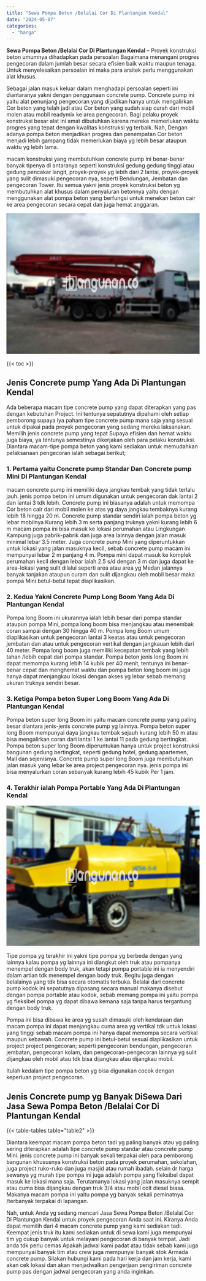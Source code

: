 ```yaml
---
title: "Sewa Pompa Beton /Belalai Cor Di Plantungan Kendal"
date: "2024-05-07"
categories: 
  - "harga"
---
```


**Sewa Pompa Beton /Belalai Cor Di Plantungan Kendal** – Proyek konstruksi beton umumnya dihadapkan pada persoalan Bagaimana menangani progres pengecoran dalam jumlah besar secara efisien baik waktu maupun tenaga. Untuk menyelesaikan persoalan ini maka para arsitek perlu menggunakan alat khusus.

Sebagai jalan masuk keluar dalam menghadapi persoalan seperti ini diantaranya yakni dengan penggunaan concrete pump. Concrete pump ini yaitu alat penunjang pengecoran yang dijadikan hanya untuk mengalirkan Cor beton yang telah jadi atau Cor beton yang sudah siap curah dari mobil molen atau mobil readymix ke area pengecoran. Bagi pelaku proyek konstruksi besar alat ini amat dibutuhkan karena mereka memerlukan waktu progres yang tepat dengan kwalitas konstruksi yg terbaik. Nah, Dengan adanya pompa beton menjadikan progres dan penempatan Cor beton menjadi lebih gampang tidak memerlukan biaya yg lebih besar ataupun waktu yg lebih lama.

macam konstruksi yang membutuhkan concrete pump ini benar-benar banyak tipenya di antaranya seperti konstruksi gedung gedung tinggi atau gedung pencakar langit, proyek-proyek yg lebih dari 2 lantai, proyek-proyek yang sulit dimasuki pengecoran nya, seperti Bendungan, Jembatan dan pengecoran Tower. Itu semua yakni jenis proyek konstruksi beton yg membutuhkan alat khusus dalam penyaluran betonnya yaitu dengan menggunakan alat pompa beton yang berfungsi untuk menekan beton cair ke area pengecoran secara cepat dan juga hemat anggaran.

![Sewa Pompa Beton /Belalai Cor Di Plantungan Kendal](/images/sewa-concrete-pump-25.png)

{{< toc >}}

## Jenis Concrete pump Yang Ada Di Plantungan Kendal

Ada beberapa macam tipe concrete pump yang dapat diterapkan yang pas dengan kebutuhan Project. Ini tentunya sepatutnya dipahami oleh setiap pemborong supaya iya paham tipe concrete pump mana saja yang sesuai untuk dipakai pada proyek pengecoran yang sedang mereka laksanakan. Memilih jenis concrete pump yang tepat Supaya efisien dan hemat waktu juga biaya, ya tentunya semestinya dikerjakan oleh para pelaku konstruksi. Diantara macam-tipe pompa beton yang kami sediakan untuk memudahkan pelaksanaan pengecoran ialah sebagai berikut;

### 1\. Pertama yaitu Concrete pump Standar Dan Concrete pump Mini Di Plantungan Kendal

macam concrete pump ini memiliki daya jangkau tembak yang tidak terlalu jauh. jenis pompa beton ini umum digunakan untuk pengecoran dak lantai 2 dan lantai 3 tdk lebih. Concrete pump ini biasanya adalah untuk memompa Cor beton cair dari mobil molen ke atas yg daya jangkau tembaknya kurang lebih 18 hingga 20 m. Concrete pump standar sendiri ialah pompa beton yg lebar mobilnya Kurang lebih 3 m serta panjang truknya yakni kurang lebih 6 m macam pompa ini bisa masuk ke lokasi perumahan atau Lingkungan Kampung juga pabrik-pabrik dan juga area lainnya dengan jalan masuk minimal lebar 3.5 meter. Juga concrete pump Mini yang diperuntukkan untuk lokasi yang jalan masuknya kecil, sebab concrete pump macam ini mempunyai lebar 2 m panjang 4 m. Pompa mini dapat masuk ke komplek perumahan kecil dengan lebar ialah 2.5 s/d dengan 3 m dan juga dapat ke area-lokasi yang sulit dilalui seperti area atau area yg Medan jalannya banyak tanjakan ataupun curam dan sulit dijangkau oleh mobil besar maka pompa Mini betul-betul tepat diaplikasikan.

### 2\. Kedua Yakni Concrete Pump Long Boom Yang Ada Di Plantungan Kendal

Pompa long Boom ini ukurannya ialah lebih besar dari pompa standar ataupun pompa Mini, pompa long boom bisa menjangkau atau menembak coran sampai dengan 30 hingga 40 m. Pompa long Boom umum diaplikasikan untuk pengecoran lantai 3 keatas atau untuk pengecoran jembatan dan atau untuk pengecoran vertikal dengan jangkauan lebih dari 40 meter. Pompa long boom juga memiliki kecepatan tembak yang lebih tahan /lebih cepat dari pompa standar. Pompa beton jenis long Boom ini dapat memompa kurang lebih 14 kubik per 40 menit, tentunya ini benar-benar cepat dan menghemat waktu dan pompa beton long boom ini juga hanya dapat menjangkau lokasi dengan akses yg lebar sebab memang ukuran truknya sendiri besar.

### 3\. Ketiga Pompa beton Super Long Boom Yang Ada Di Plantungan Kendal

Pompa beton super long Boom ini yaitu macam concrete pump yang paling besar diantara jenis-jenis concrete pump yg lainnya. Pompa beton super long Boom mempunyai daya jangkau tembak sejauh kurang lebih 50 m atau bisa mengalirkan coran dari lantai 1 ke lantai 11 pada gedung bertingkat. Pompa beton super long Boom diperuntukan hanya untuk project konstruksi bangunan gedung bertingkat, seperti gedung hotel, gedung apartemen, Mall dan sejenisnya. Concrete pump super long Boom juga membutuhkan jalan masuk yang lebar ke area project pengecoran nya. jenis pompa ini bisa menyalurkan coran sebanyak kurang lebih 45 kubik Per 1 jam.

### 4\. Terakhir ialah Pompa Portable Yang Ada Di Plantungan Kendal

![Sewa Pompa Beton /Belalai Cor Di Plantungan Kendal](/images/sewa-concrete-pump-20.png)

Tipe pompa yg terakhir ini yakni tipe pompa yg berbeda dengan yang lainnya kalau pompa yg lainnya ini diangkut oleh truk atau pompanya menempel dengan body truk, akan tetapi pompa portable ini ia menyendiri dalam artian tdk menempel dengan body truk. Begitu juga dengan belalainya yang tdk bisa secara otomatis terbuka. Belalai dari concrete pump kodok ini sepatutnya dipasang secara manual makanya disebut dengan pompa portable atau kodok, sebab memang pompa ini yaitu pompa yg fleksibel pompa yg dapat dibawa kemana saja tanpa harus tergantung dengan body truk.

Pompa ini bisa dibawa ke area yg susah dimasuki oleh kendaraan dan macam pompa ini dapat menjangkau cuma area yg vertikal tdk untuk lokasi yang tinggi sebab macam pompa ini hanya dapat memompa secara vertikal maupun kebawah. Concrete pump ini betul-betul sesuai diaplikasikan untuk project project pengecoran; seperti pengecoran bendungan, pengecoran jembatan, pengecoran kolam, dan pengecoran-pengecoran lainnya yg sulit dijangkau oleh mobil atau tdk bisa dijangkau atau dijangkau mobil.

Itulah kedalam tipe pompa beton yg bisa digunakan cocok dengan keperluan project pengecoran.

## Jenis Concrete pump yg Banyak DiSewa Dari Jasa Sewa Pompa Beton /Belalai Cor Di Plantungan Kendal

{{< table-tables table="table2" >}}

Diantara keempat macam pompa beton tadi yg paling banyak atau yg paling sering diterapkan adalah tipe concrete pump standar atau concrete pump Mini. jenis concrete pump ini banyak sekali terpakai oleh para pemborong bangunan khususnya konstruksi beton pada proyek perumahan, sekolahan, juga project ruko-ruko dan juga masjid atau rumah ibadah. selain dr harga sewanya yg murah tipe pompa ini juga adalah pompa yang fleksibel dapat masuk ke lokasi mana saja. Terutamanya lokasi yang jalan masuknya sempit atau cuma bisa dijangkau dengan truk 3/4 atau mobil colt diesel biasa. Makanya macam pompa ini yaitu pompa yg banyak sekali peminatnya /terbanyak terpakai di lapangan.

Nah, untuk Anda yg sedang mencari Jasa Sewa Pompa Beton /Belalai Cor Di Plantungan Kendal untuk proyek pengecoran Anda saat ini. Kiranya Anda dapat memilih dari 4 macam concrete pump yang kami sediakan tadi. Keempat jenis truk itu kami sediakan untuk di sewa kami juga mempunyai tim yg cukup banyak untuk melayani pengecoran di banyak tempat. Jadi anda tdk perlu cemas Apakah jadwal kami padat atau tidak sebab kami juga mempunyai banyak tim atau crew juga mempunyai banyak stok Armada concrete pump. Silakan hubungi kami pada hari kerja dan jam kerja, kami akan cek lokasi dan akan menjadwalkan pengerjaan pengiriman concrete pump pas dengan jadwal pengecoran yang anda inginkan.

